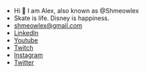 - Hi 👋 I am Alex, also known as @Shmeowlex
- Skate is life. Disney is happiness.
- shmeowlex@gmail.com
- [LinkedIn](https://www.linkedin.com/in/alex-st-aubin/)
- [Youtube](https://www.youtube.com/user/dominos121212)
- [Twitch](https://www.twitch.tv/shmeowlex)
- [Instagram](https://www.instagram.com/shmeowlex/)
- [Twitter](https://twitter.com/shmeowlex)

<!---
Shmeowlex/Shmeowlex is a ✨ special ✨ repository because its `README.md` (this file) appears on your GitHub profile.
You can click the Preview link to take a look at your changes.
--->
